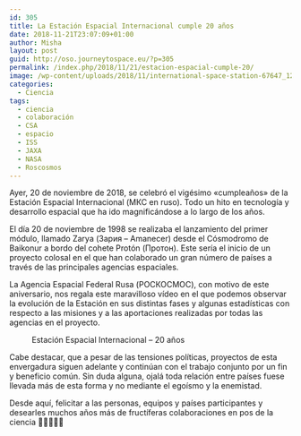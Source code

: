 ```yaml
---
id: 305
title: La Estación Espacial Internacional cumple 20 años
date: 2018-11-21T23:07:09+01:00
author: Misha
layout: post
guid: http://oso.journeytospace.eu/?p=305
permalink: /index.php/2018/11/21/estacion-espacial-cumple-20/
image: /wp-content/uploads/2018/11/international-space-station-67647_1280-1200x797.jpg
categories:
  - Ciencia
tags:
  - ciencia
  - colaboración
  - CSA
  - espacio
  - ISS
  - JAXA
  - NASA
  - Roscosmos
---
```

Ayer, 20 de noviembre de 2018, se celebró el vigésimo «cumpleaños» de la Estación Espacial Internacional (МКС en ruso). Todo un hito en tecnología y desarrollo espacial que ha ido magnificándose a lo largo de los años.&nbsp;

El día 20 de noviembre de 1998 se realizaba el lanzamiento del primer módulo, llamado Zarya (Зария &#8211; Amanecer) desde el Cósmodromo de Baikonur a bordo del cohete Protón (Протон). Este sería el inicio de un proyecto colosal en el que han colaborado un gran número de países a través de las principales agencias espaciales.

La Agencia Espacial Federal Rusa (РОСКОСМОС), con motivo de este aniversario, nos regala este maravilloso vídeo en el que podemos observar la evolución de la Estación en sus distintas fases y algunas estadísticas con respecto a las misiones y a las aportaciones realizadas por todas las agencias en el proyecto.

<!--more--><figure class="wp-block-embed-youtube wp-block-embed is-type-video is-provider-youtube wp-embed-aspect-16-9 wp-has-aspect-ratio">

<div class="wp-block-embed__wrapper">
</div><figcaption>Estación Espacial Internacional &#8211; 20 años

  
</figcaption></figure> 

Cabe destacar, que a pesar de las tensiones políticas, proyectos de esta envergadura siguen adelante y continúan con el trabajo conjunto por un fin y beneficio común. Sin duda alguna, ojalá toda relación entre países fuese llevada más de esta forma y no mediante el egoísmo y la enemistad.

Desde aquí, felicitar a las personas, equipos y países participantes y desearles muchos años más de fructíferas colaboraciones en pos de la ciencia 🚀👩‍🚀👨‍🚀&nbsp;
